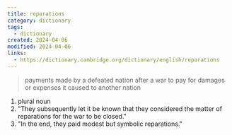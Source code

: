 ```yaml
---
title: reparations
category: dictionary
tags:
  - dictionary
created: 2024-04-06
modified: 2024-04-06
links:
  - https://dictionary.cambridge.org/dictionary/english/reparations
---
```


>payments made by a defeated nation after a war to pay for damages or expenses it caused to another nation

1. plural noun
2. "They subsequently let it be known that they considered the matter of reparations for the war to be closed."
3. "In the end, they paid modest but symbolic reparations."
